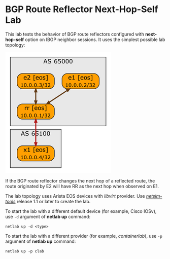 # BGP Route Reflector Next-Hop-Self Lab

This lab tests the behavior of BGP route reflectors configured with **next-hop-self** option on IBGP neighbor sessions. It uses the simplest possible lab topology:

![BGP sessions](BGP-RR-next-hop-self-topology.png)

If the BGP route reflector changes the next hop of a reflected route, the route originated by E2 will have RR as the next hop when observed on E1.

The lab topology uses Arista EOS devices with *libvirt* provider. Use *[netsim-tools](https://netsim-tools.readthedocs.io/en/latest/)* release 1.1 or later to create the lab.

To start the lab with a different default device (for example, Cisco IOSv), use `-d` argument of **netlab up** command:

```
netlab up -d <type>
```

To start the lab with a different provider (for example, *containerlab*), use `-p` argument of **netlab up** command:

```
netlab up -p clab
```
